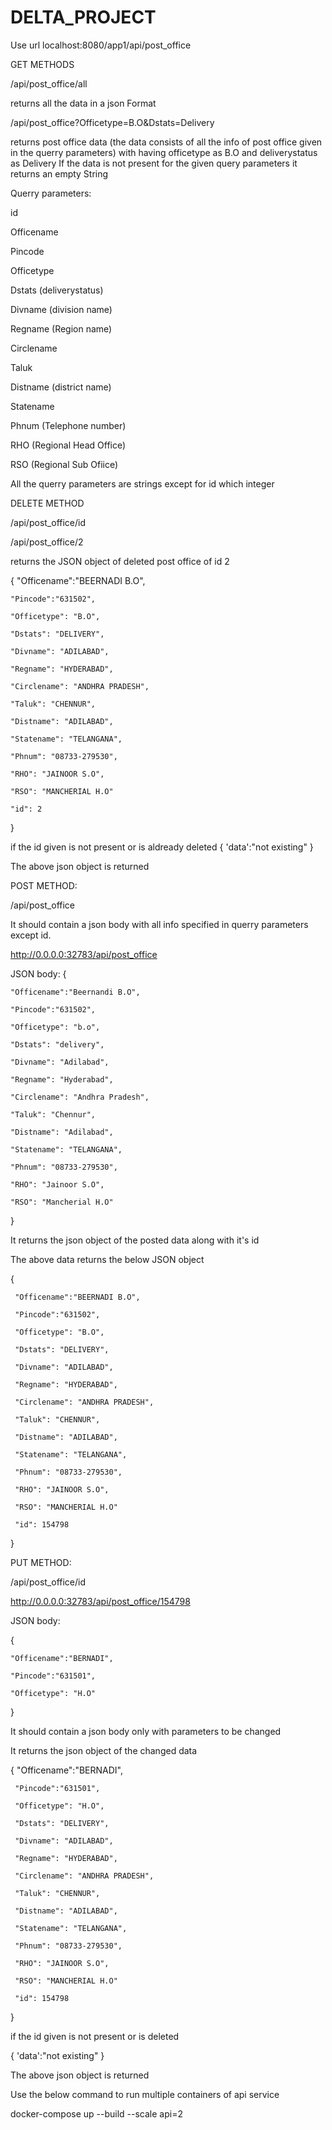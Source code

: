 # DELTA_PROJECT
Use url localhost:8080/app1/api/post_office

GET METHODS

/api/post_office/all

returns all the data in a json Format

/api/post_office?Officetype=B.O&Dstats=Delivery

returns post office data (the data consists of all the info of post office given in the querry parameters) with having officetype as B.O and deliverystatus as Delivery
If the data is not present for the given query parameters it returns an empty String

Querry parameters:

id

Officename

Pincode

Officetype

Dstats  (deliverystatus)

Divname (division name)

Regname (Region name)

Circlename

Taluk

Distname (district name)

Statename

Phnum    (Telephone number)

RHO      (Regional Head Office)

RSO      (Regional Sub Ofiice)

All the querry parameters are strings except for id which integer

DELETE METHOD

/api/post_office/id

/api/post_office/2

returns the JSON object of deleted post office of id 2

{
    "Officename":"BEERNADI B.O",

    "Pincode":"631502",

    "Officetype": "B.O",

    "Dstats": "DELIVERY",

    "Divname": "ADILABAD",

    "Regname": "HYDERABAD",

    "Circlename": "ANDHRA PRADESH",

    "Taluk": "CHENNUR",

    "Distname": "ADILABAD",

    "Statename": "TELANGANA",

    "Phnum": "08733-279530",

    "RHO": "JAINOOR S.O",

    "RSO": "MANCHERIAL H.O"

    "id": 2
}

 if the id given is not present or is aldready deleted
 {
     'data':"not existing"
 }

 The above json object is returned

 POST METHOD:

 /api/post_office

 It should contain a json body with all info specified in querry parameters except id.

 http://0.0.0.0:32783/api/post_office

 JSON body:
 {

    "Officename":"Beernandi B.O",

    "Pincode":"631502",

    "Officetype": "b.o",

    "Dstats": "delivery",

    "Divname": "Adilabad",

    "Regname": "Hyderabad",

    "Circlename": "Andhra Pradesh",

    "Taluk": "Chennur",

    "Distname": "Adilabad",

    "Statename": "TELANGANA",

    "Phnum": "08733-279530",

    "RHO": "Jainoor S.O",

    "RSO": "Mancherial H.O"
}

 It returns the json object of the posted data along with it's id

 The above data returns the below JSON object

 {

     "Officename":"BEERNADI B.O",

     "Pincode":"631502",

     "Officetype": "B.O",

     "Dstats": "DELIVERY",

     "Divname": "ADILABAD",

     "Regname": "HYDERABAD",

     "Circlename": "ANDHRA PRADESH",

     "Taluk": "CHENNUR",

     "Distname": "ADILABAD",

     "Statename": "TELANGANA",

     "Phnum": "08733-279530",

     "RHO": "JAINOOR S.O",

     "RSO": "MANCHERIAL H.O"

     "id": 154798

 }

 PUT METHOD:

 /api/post_office/id

 http://0.0.0.0:32783/api/post_office/154798

 JSON body:

 {

    "Officename":"BERNADI",

    "Pincode":"631501",

    "Officetype": "H.O"

}

 It should contain a json body only with parameters to be changed

 It returns the json object of the changed data

 {
     "Officename":"BERNADI",

     "Pincode":"631501",

     "Officetype": "H.O",

     "Dstats": "DELIVERY",

     "Divname": "ADILABAD",

     "Regname": "HYDERABAD",

     "Circlename": "ANDHRA PRADESH",

     "Taluk": "CHENNUR",

     "Distname": "ADILABAD",

     "Statename": "TELANGANA",

     "Phnum": "08733-279530",

     "RHO": "JAINOOR S.O",

     "RSO": "MANCHERIAL H.O"

     "id": 154798
 }

if the id given is not present or is deleted

{
    'data':"not existing"
}

The above json object is returned

Use the below command to run multiple containers of api service

docker-compose up --build --scale api=2
